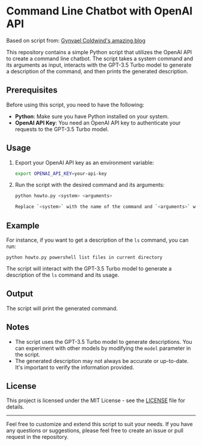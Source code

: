 # Command Line Chatbot with OpenAI API

Based on script from: [Gynvael Coldwind's amazing blog](https://gynvael.coldwind.pl/?lang=en&id=771)

This repository contains a simple Python script that utilizes the OpenAI API to create a command line chatbot. The script takes a system command and its arguments as input, interacts with the GPT-3.5 Turbo model to generate a description of the command, and then prints the generated description.

## Prerequisites

Before using this script, you need to have the following:

- **Python**: Make sure you have Python installed on your system.
- **OpenAI API Key**: You need an OpenAI API key to authenticate your requests to the GPT-3.5 Turbo model.

## Usage

1. Export your OpenAI API key as an environment variable:

   ```bash
   export OPENAI_API_KEY=your-api-key

2. Run the script with the desired command and its arguments:

   ```bash
   python howto.py <system> <arguments>

   Replace `<system>` with the name of the command and `<arguments>` with the arguments you want to pass to the command.

## Example

For instance, if you want to get a description of the `ls` command, you can run:
  ```console
  python howto.py powershell list files in current directory
  ```

The script will interact with the GPT-3.5 Turbo model to generate a description of the `ls` command and its usage.

## Output

The script will print the generated command.

## Notes

- The script uses the GPT-3.5 Turbo model to generate descriptions. You can experiment with other models by modifying the `model` parameter in the script.
- The generated description may not always be accurate or up-to-date. It's important to verify the information provided.

## License

This project is licensed under the MIT License - see the [LICENSE](LICENSE) file for details.

---

Feel free to customize and extend this script to suit your needs. If you have any questions or suggestions, please feel free to create an issue or pull request in the repository.


